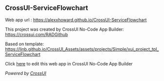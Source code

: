 ## CrossUI-ServiceFlowchart
Web app url : https://alexxhoward.github.io/CrossUI-ServiceFlowchart

This project was created by CrossUI No-Code App Builder: https://crossui.com/RADGithub

Based on template: https://linb.github.io/CrossUI_Assets/assets/projects/Simple/xui_project_tpl_ServiceFlowchart

Click [here](https://crossui.com/RADGithub/#!from=github&owner=alexxhoward&repo=CrossUI-ServiceFlowchart) to edit this web app in CrossUI No-Code App Builder

<i>Powered by [CrossUI](https://crossui.com)</i>
